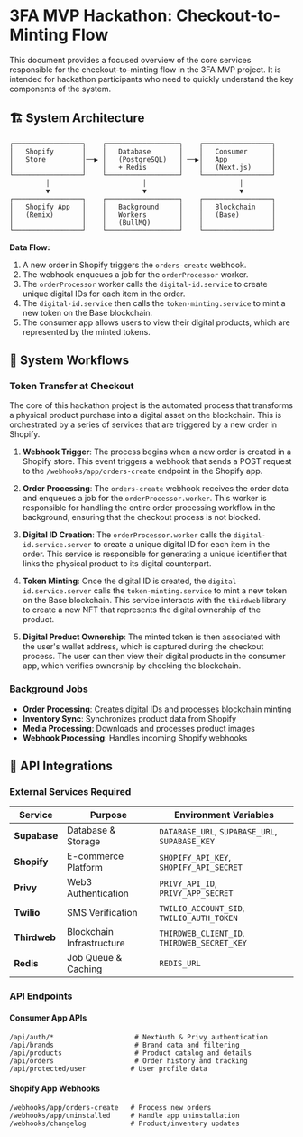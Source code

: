# 3FA MVP Hackathon: Checkout-to-Minting Flow

This document provides a focused overview of the core services responsible for the checkout-to-minting flow in the 3FA MVP project. It is intended for hackathon participants who need to quickly understand the key components of the system.

## 🏗️ System Architecture

```
┌─────────────────┐    ┌──────────────────┐    ┌─────────────────┐
│   Shopify       │    │   Database       │    │   Consumer      │
│   Store         │──▶ │   (PostgreSQL)   │ ──▶│   App           │
│                 │    │   + Redis        │    │   (Next.js)     │
└─────────────────┘    └──────────────────┘    └─────────────────┘
         │                       │                       │
         ▼                       ▼                       ▼
┌─────────────────┐    ┌──────────────────┐    ┌─────────────────┐
│   Shopify App   │    │   Background     │    │   Blockchain    │
│   (Remix)       │    │   Workers        │    │   (Base)        │
│                 │    │   (BullMQ)       │    │                 │
└─────────────────┘    └──────────────────┘    └─────────────────┘
```

**Data Flow:**

1.  A new order in Shopify triggers the `orders-create` webhook.
2.  The webhook enqueues a job for the `orderProcessor` worker.
3.  The `orderProcessor` worker calls the `digital-id.service` to create unique digital IDs for each item in the order.
4.  The `digital-id.service` then calls the `token-minting.service` to mint a new token on the Base blockchain.
5.  The consumer app allows users to view their digital products, which are represented by the minted tokens.

## 🔄 System Workflows

### Token Transfer at Checkout

The core of this hackathon project is the automated process that transforms a physical product purchase into a digital asset on the blockchain. This is orchestrated by a series of services that are triggered by a new order in Shopify.

1.  **Webhook Trigger**: The process begins when a new order is created in a Shopify store. This event triggers a webhook that sends a POST request to the `/webhooks/app/orders-create` endpoint in the Shopify app.

2.  **Order Processing**: The `orders-create` webhook receives the order data and enqueues a job for the `orderProcessor.worker`. This worker is responsible for handling the entire order processing workflow in the background, ensuring that the checkout process is not blocked.

3.  **Digital ID Creation**: The `orderProcessor.worker` calls the `digital-id.service.server` to create a unique digital ID for each item in the order. This service is responsible for generating a unique identifier that links the physical product to its digital counterpart.

4.  **Token Minting**: Once the digital ID is created, the `digital-id.service.server` calls the `token-minting.service` to mint a new token on the Base blockchain. This service interacts with the `thirdweb` library to create a new NFT that represents the digital ownership of the product.

5.  **Digital Product Ownership**: The minted token is then associated with the user's wallet address, which is captured during the checkout process. The user can then view their digital products in the consumer app, which verifies ownership by checking the blockchain.

### Background Jobs

- **Order Processing**: Creates digital IDs and processes blockchain minting
- **Inventory Sync**: Synchronizes product data from Shopify
- **Media Processing**: Downloads and processes product images
- **Webhook Processing**: Handles incoming Shopify webhooks

## 🔌 API Integrations

### External Services Required

| Service      | Purpose                   | Environment Variables                          |
| ------------ | ------------------------- | ---------------------------------------------- |
| **Supabase** | Database & Storage        | `DATABASE_URL`, `SUPABASE_URL`, `SUPABASE_KEY` |
| **Shopify**  | E-commerce Platform       | `SHOPIFY_API_KEY`, `SHOPIFY_API_SECRET`        |
| **Privy**    | Web3 Authentication       | `PRIVY_API_ID`, `PRIVY_APP_SECRET`             |
| **Twilio**   | SMS Verification          | `TWILIO_ACCOUNT_SID`, `TWILIO_AUTH_TOKEN`      |
| **Thirdweb** | Blockchain Infrastructure | `THIRDWEB_CLIENT_ID`, `THIRDWEB_SECRET_KEY`    |
| **Redis**    | Job Queue & Caching       | `REDIS_URL`                                    |

### API Endpoints

#### Consumer App APIs

```
/api/auth/*                    # NextAuth & Privy authentication
/api/brands                    # Brand data and filtering
/api/products                  # Product catalog and details
/api/orders                    # Order history and tracking
/api/protected/user           # User profile data
```

#### Shopify App Webhooks

```
/webhooks/app/orders-create   # Process new orders
/webhooks/app/uninstalled     # Handle app uninstallation
/webhooks/changelog           # Product/inventory updates
``` 